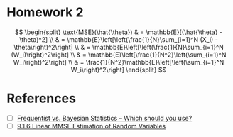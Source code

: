 # Homework 2

$$
\begin{split}
    \text{MSE}(\hat{\theta}) & = \mathbb{E}[(\hat{\theta} - \theta)^2] \\
& = \mathbb{E}\left[\left(\frac{1}{N}\sum_{i=1}^N (X_i) - \theta\right)^2\right] \\
& = \mathbb{E}\left[\left(\frac{1}{N}\sum_{i=1}^N (W_i)\right)^2\right] \\
& = \mathbb{E}\left[\frac{1}{N^2}\left(\sum_{i=1}^N W_i\right)^2\right] \\
& = \frac{1}{N^2}\mathbb{E}\left[\left(\sum_{i=1}^N W_i\right)^2\right]
\end{split}
$$

# References

- [ ] [Frequentist vs. Bayesian Statistics – Which should you use?](https://learning.edanz.com/frequentist-bayesian-statistics/)
- [ ] [9.1.6 Linear MMSE Estimation of Random Variables](https://www.probabilitycourse.com/chapter9/9_1_6_linear_MMSE_estimat_of_random_vars.php)
